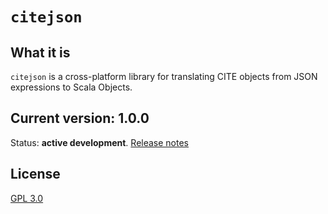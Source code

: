 # `citejson`

## What it is

`citejson` is a cross-platform library for translating CITE objects from JSON expressions to Scala Objects.

## Current version: 1.0.0

Status:  **active development**. [Release notes](releases.md)


## License

[GPL 3.0](http://www.opensource.org/licenses/gpl-3.0.html)

